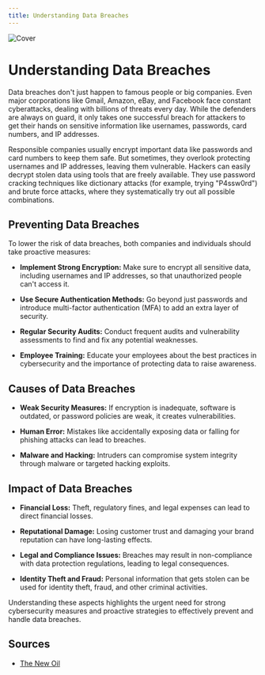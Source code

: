 ```yaml
---
title: Understanding Data Breaches
---
```


![Cover](/assets/covers/data-breaches.png)

# Understanding Data Breaches

Data breaches don't just happen to famous people or big companies. Even major corporations like Gmail, Amazon, eBay, and Facebook face constant cyberattacks, dealing with billions of threats every day. While the defenders are always on guard, it only takes one successful breach for attackers to get their hands on sensitive information like usernames, passwords, card numbers, and IP addresses.

Responsible companies usually encrypt important data like passwords and card numbers to keep them safe. But sometimes, they overlook protecting usernames and IP addresses, leaving them vulnerable. Hackers can easily decrypt stolen data using tools that are freely available. They use password cracking techniques like dictionary attacks (for example, trying "P4ssw0rd") and brute force attacks, where they systematically try out all possible combinations.

## Preventing Data Breaches

To lower the risk of data breaches, both companies and individuals should take proactive measures:

- **Implement Strong Encryption:** Make sure to encrypt all sensitive data, including usernames and IP addresses, so that unauthorized people can't access it.

- **Use Secure Authentication Methods:** Go beyond just passwords and introduce multi-factor authentication (MFA) to add an extra layer of security.

- **Regular Security Audits:** Conduct frequent audits and vulnerability assessments to find and fix any potential weaknesses.

- **Employee Training:** Educate your employees about the best practices in cybersecurity and the importance of protecting data to raise awareness.

## Causes of Data Breaches

- **Weak Security Measures:** If encryption is inadequate, software is outdated, or password policies are weak, it creates vulnerabilities.

- **Human Error:** Mistakes like accidentally exposing data or falling for phishing attacks can lead to breaches.

- **Malware and Hacking:** Intruders can compromise system integrity through malware or targeted hacking exploits.

## Impact of Data Breaches

- **Financial Loss:** Theft, regulatory fines, and legal expenses can lead to direct financial losses.

- **Reputational Damage:** Losing customer trust and damaging your brand reputation can have long-lasting effects.

- **Legal and Compliance Issues:** Breaches may result in non-compliance with data protection regulations, leading to legal consequences.

- **Identity Theft and Fraud:** Personal information that gets stolen can be used for identity theft, fraud, and other criminal activities.

Understanding these aspects highlights the urgent need for strong cybersecurity measures and proactive strategies to effectively prevent and handle data breaches.

## Sources

- [The New Oil](https://thenewoil.org/en/guides/most-important/data-breaches/)
